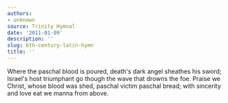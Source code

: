 ```yaml
---
authors:
- unknown
source: Trinity Hymnal
date: '2011-01-09'
description: ''
slug: 6th-century-latin-hymn
title: ''
---
```

Where the paschal blood is poured, death's dark angel sheathes his sword;
Israel's host triumphant go though the wave that drowns the foe.
Praise we Christ, whose blood was shed, paschal victim paschal bread; with sincerity and love eat we manna from above.



